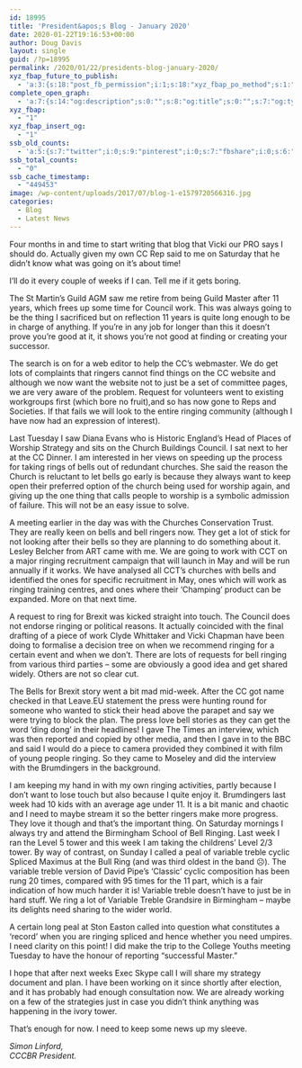 ```yaml
---
id: 18995
title: 'President&apos;s Blog - January 2020'
date: 2020-01-22T19:16:53+00:00
author: Doug Davis
layout: single
guid: /?p=18995
permalink: /2020/01/22/presidents-blog-january-2020/
xyz_fbap_future_to_publish:
  - 'a:3:{s:18:"post_fb_permission";i:1;s:18:"xyz_fbap_po_method";s:1:"2";s:16:"xyz_fbap_message";s:62:"News item added to the CCCBR website: {POST_TITLE} {PERMALINK}";}'
complete_open_graph:
  - 'a:7:{s:14:"og:description";s:0:"";s:8:"og:title";s:0:"";s:7:"og:type";s:0:"";s:12:"twitter:card";s:7:"summary";s:15:"twitter:creator";s:0:"";s:19:"twitter:description";s:0:"";s:8:"og:image";s:5:"10719";}'
xyz_fbap:
  - "1"
xyz_fbap_insert_og:
  - "1"
ssb_old_counts:
  - 'a:5:{s:7:"twitter";i:0;s:9:"pinterest";i:0;s:7:"fbshare";i:0;s:6:"reddit";i:0;s:6:"tumblr";N;}'
ssb_total_counts:
  - "0"
ssb_cache_timestamp:
  - "449453"
image: /wp-content/uploads/2017/07/blog-1-e1579720566316.jpg
categories:
  - Blog
  - Latest News
---
```

Four months in and time to start writing that blog that Vicki our PRO says I should do. Actually given my own CC Rep said to me on Saturday that he didn’t know what was going on it’s about time!

I’ll do it every couple of weeks if I can. Tell me if it gets boring.

The St Martin’s Guild AGM saw me retire from being Guild Master after 11 years, which frees up some time for Council work. This was always going to be the thing I sacrificed but on reflection 11 years is quite long enough to be in charge of anything. If you’re in any job for longer than this it doesn’t prove you’re good at it, it shows you’re not good at finding or creating your successor.

The search is on for a web editor to help the CC’s webmaster. We do get lots of complaints that ringers cannot find things on the CC website and although we now want the website not to just be a set of committee pages, we are very aware of the problem. Request for volunteers went to existing workgroups first (which bore no fruit),and so has now gone to Reps and Societies. If that fails we will look to the entire ringing community (although I have now had an expression of interest).

Last Tuesday I saw Diana Evans who is Historic England’s Head of Places of Worship Strategy and sits on the Church Buildings Council. I sat next to her at the CC Dinner. I am interested in her views on speeding up the process for taking rings of bells out of redundant churches. She said the reason the Church is reluctant to let bells go early is because they always want to keep open their preferred option of the church being used for worship again, and giving up the one thing that calls people to worship is a symbolic admission of failure. This will not be an easy issue to solve.

A meeting earlier in the day was with the Churches Conservation Trust. They are really keen on bells and bell ringers now. They get a lot of stick for not looking after their bells so they are planning to do something about it. Lesley Belcher from ART came with me. We are going to work with CCT on a major ringing recruitment campaign that will launch in May and will be run annually if it works. We have analysed all CCT’s churches with bells and identified the ones for specific recruitment in May, ones which will work as ringing training centres, and ones where their ‘Champing’ product can be expanded. More on that next time.

A request to ring for Brexit was kicked straight into touch. The Council does not endorse ringing or political reasons. It actually coincided with the final drafting of a piece of work Clyde Whittaker and Vicki Chapman have been doing to formalise a decision tree on when we recommend ringing for a certain event and when we don’t. There are lots of requests for bell ringing from various third parties – some are obviously a good idea and get shared widely. Others are not so clear cut.

The Bells for Brexit story went a bit mad mid-week. After the CC got name checked in that Leave.EU statement the press were hunting round for someone who wanted to stick their head above the parapet and say we were trying to block the plan. The press love bell stories as they can get the word ‘ding dong’ in their headlines! I gave The Times an interview, which was then reported and copied by other media, and then I gave in to the BBC and said I would do a piece to camera provided they combined it with film of young people ringing. So they came to Moseley and did the interview with the Brumdingers in the background.

I am keeping my hand in with my own ringing activities, partly because I don’t want to lose touch but also because I quite enjoy it. Brumdingers last week had 10 kids with an average age under 11. It is a bit manic and chaotic and I need to maybe stream it so the better ringers make more progress. They love it though and that’s the important thing. On Saturday mornings I always try and attend the Birmingham School of Bell Ringing. Last week I ran the Level 5 tower and this week I am taking the childrens’ Level 2/3 tower. By way of contrast, on Sunday I called a peal of variable treble cyclic Spliced Maximus at the Bull Ring (and was third oldest in the band ☹). The variable treble version of David Pipe’s ‘Classic’ cyclic composition has been rung 20 times, compared with 95 times for the 11 part, which is a fair indication of how much harder it is! Variable treble doesn’t have to just be in hard stuff. We ring a lot of Variable Treble Grandsire in Birmingham – maybe its delights need sharing to the wider world.

A certain long peal at Ston Easton called into question what constitutes a ‘record’ when you are ringing spliced and hence whether you need umpires. I need clarity on this point! I did make the trip to the College Youths meeting Tuesday to have the honour of reporting “successful Master.”

I hope that after next weeks Exec Skype call I will share my strategy document and plan. I have been working on it since shortly after election, and it has probably had enough consultation now. We are already working on a few of the strategies just in case you didn’t think anything was happening in the ivory tower.

That’s enough for now. I need to keep some news up my sleeve.

_Simon Linford,_  
_CCCBR President._
